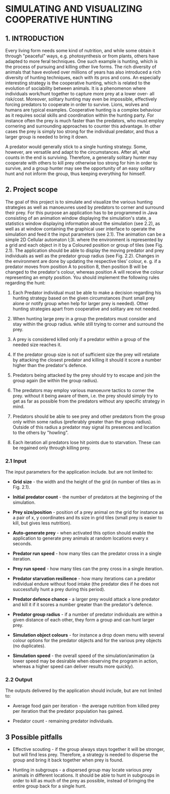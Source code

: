 SIMULATING AND VISUALIZING COOPERATIVE HUNTING
==============================================

## 1. INTRODUCTION

Every living form needs some kind of nutrition, and while some obtain it through "peaceful"
ways, e.g. photosynthesis or from plants, others have adapted to more feral techniques. One
such example is hunting, which is the process of pursuing and killing other live forms. The
rich diversity of animals that have evolved over millions of years has also introduced a rich
diversity of hunting techniques, each with its pros and cons. An especially interesting strategy is
the cooperative hunting, which is related to the evolution of sociability between animals. It
is a phenomenon where individuals work/hunt together to capture more prey at a lower over-
all risk/cost. Moreover, solitary hunting may even be impossible, effectively forcing predators
to cooperate in order to survive. Lions, wolves and humans are typical examples. Cooperative
hunting is a complex behaviour as it requires social skills and coordination within the hunting
party. For instance often the prey is much faster than the predators, who must employ
cornering and surrounding approaches to counter this advantage. In other cases the prey is
simply too strong for the individual predator, and thus a larger group is needed to bring it
down.

A predator would generally stick to a single hunting strategy. Some, however, are versatile
and adapt to the circumstances. After all, what counts in the end is surviving. Therefore, a
generally solitary hunter may cooperate with others to kill prey otherwise too strong for him
in order to survive, and a group hunter may see the opportunity of an easy solitary hunt and
not inform the group, thus keeping everything for himself.


## 2. Project scope

The goal of this project is to simulate and visualize the various hunting strategies as well as
manoeuvres used by predators to corner and surround their prey. For this purpose an application
has to be programmed in Java consisting of an animation window displaying the simulation's state,
a statistics window displaying information about the simulation (see 2.2),
as well as at window containing the graphical user interface to operate the simulation and
feed it the input parameters (see 2.1). The animation can be a simple 2D Cellular automaton
l;3l. where the environment is represented by a grid and each object in it by a Coloured position or
group of tiles (see Fig. 2.1). The application should be able to display the moving predator
and prey individuals as well as the predator group radius (see Fig. 2.2). Changes in the
environment are done by updating the respective tiles’ colour, e. g. if a predator moves from position
A to position 8, then position B will be changed to the predator's colour, whereas position A will receive the
colour representing an empty position. You should implement the following rules regarding the hunt:

1. Each Predator individual must be able to make a decision regarding his hunting strategy
based on the given circumstances (hunt small prey alone or notify group when help
for larger prey is needed). Other hunting strategies apart from cooperative and solitary
are not needed.

2. When hunting large prey in a group the predators must consider and stay within the
group radius. while still trying to corner and surround the prey.

3. A prey is considered killed only if a predator within a group of the needed size reaches it.

4. If the predator group size is not of sufficient size the prey will retaliate by attacking
the closest predator and killing it should it score a number higher than the predator's defence.

5. Predators being attacked by the prey should try to escape and join the group again (be
within the group radius).

6. The predators may employ various manoeuvre tactics to corner the prey. without it
being aware of them, i.e. the prey should simply try to get as far as possible from the
predators without any specific strategy in mind.

7. Predators should be able to see prey and other predators from the group only within
some radius (preferably greater than the group radius). Outside of this radius a predator may signal its presences and location to the others by "howling".

8. Each iteration all predators lose hit points due to starvation. These can be regained
only through killing prey.

### 2.1 Input

The input parameters for the application include. but are not limited to:

- **Grid size** - the width and the height of the grid (in number of tiles as in Fig. 2.1).

- **Initial predator count** - the number of predators at the beginning of the simulation.

- **Prey size/position** - position of a prey animal on the grid for instance as a pair of x, y
coordinates and its size in grid tiles (small prey is easier to kill, but gives less nutrition).

- **Auto-generate prey** - when activated this option should enable the application to generate
prey animals at random locations every x seconds.

- **Predator run speed** - how many tiles can the predator cross in a single iteration.

- **Prey run speed** - how many tiles can the prey cross in a single iteration.

- **Predator starvation resilience** - how many iterations can a predator individual endure
without food intake (the predator dies if he does not successfully hunt a prey during
this period).

- **Predator defence chance** - a larger prey would attack a lone predator and kill it if it
scores a number greater than the predator's defence.

- **Predator group radius** - if a number of predator individuals are within a given distance
of each other, they form a group and can hunt larger prey.

- **Simulation object colours** - for instance a drop down menu with several colour options
for the predator objects and for the various prey objects (no duplicates).

- **Simulation speed** - the overall speed of the simulation/animation (a lower speed may
be desirable when observing the program in action, whereas a higher speed can deliver
results more quickly).

### 2.2 Output

The outputs delivered by the application should include, but are not limited to:

- Average food gain per iteration - the average nutrition from killed prey per iteration
that the predator population has gained.

- Predator count - remaining predator individuals.

## 3 Possible pitfalls

- Effective scouting - if the group always stays together it will be stronger, but will find
less prey. Therefore, a strategy is needed to disperse the group and bring it back together
when prey is found.

- Hunting in subgroups - a dispersed group may locate various prey animals in different
locations. lt should be able to hunt in subgroups in order to kill as much of the prey as
possible, instead of bringing the entire group back for a single hunt.
